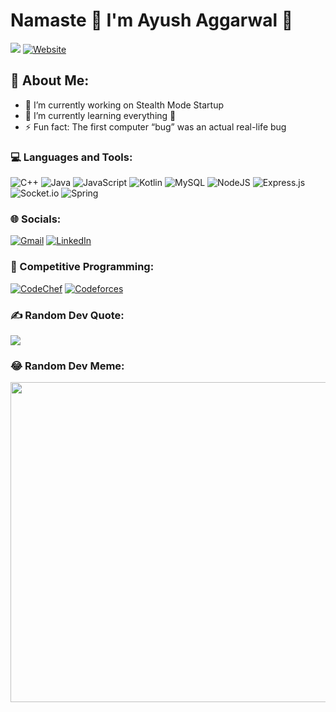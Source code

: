 # Namaste 🙏 I'm Ayush Aggarwal 👋
![](https://komarev.com/ghpvc/?username=ayushggr&style=for-the-badge)
[![Website](https://img.shields.io/website?label=Website&style=for-the-badge&url=https%3A%2F%2Fayushggr.github.io)](https://ayushggr.github.io/)

## 💫 About Me:
<!--
**ayushggr/ayushggr** is a ✨ _special_ ✨ repository because its `README.md` (this file) appears on your GitHub profile.

Here are some ideas to get you started:
-->
- 🔭 I’m currently working on Stealth Mode Startup
- 🌱 I’m currently learning everything 🤣
- ⚡ Fun fact: The first computer “bug” was an actual real-life bug

### 💻 Languages and Tools:
![C++](https://img.shields.io/badge/c++-%2300599C.svg?style=for-the-badge&logo=c%2B%2B&logoColor=white) ![Java](https://img.shields.io/badge/java-%23ED8B00.svg?style=for-the-badge&logo=java&logoColor=white) ![JavaScript](https://img.shields.io/badge/javascript-%23323330.svg?style=for-the-badge&logo=javascript&logoColor=%23F7DF1E) ![Kotlin](https://img.shields.io/badge/kotlin-%230095D5.svg?style=for-the-badge&logo=kotlin&logoColor=white) ![MySQL](https://img.shields.io/badge/mysql-%2300f.svg?style=for-the-badge&logo=mysql&logoColor=white) ![NodeJS](https://img.shields.io/badge/node.js-6DA55F?style=for-the-badge&logo=node.js&logoColor=white) ![Express.js](https://img.shields.io/badge/express.js-%23404d59.svg?style=for-the-badge&logo=express&logoColor=%2361DAFB) 	![Socket.io](https://img.shields.io/badge/Socket.io-black?style=for-the-badge&logo=socket.io&badgeColor=010101) ![Spring](https://img.shields.io/badge/spring-%236DB33F.svg?style=for-the-badge&logo=spring&logoColor=white)

### 🌐 Socials:
[![Gmail](https://img.shields.io/badge/Gmail-D14836?style=for-the-badge&logo=gmail&logoColor=white)](mailto:ayushagrwl6411@gmail.com) [![LinkedIn](https://img.shields.io/badge/linkedin-%230077B5.svg?style=for-the-badge&logo=linkedin&logoColor=white)](https://www.linkedin.com/in/techieayush/)

### 🚀 Competitive Programming:
[![CodeChef](https://img.shields.io/badge/CodeChef-%23964B00.svg?style=for-the-badge&logo=CodeChef&logoColor=white)](https://www.codechef.com/users/ayush_777) [![Codeforces](https://img.shields.io/badge/Codeforces-445f9d?style=for-the-badge&logo=Codeforces&logoColor=white)](https://codeforces.com/profile/ayush_777)

### ✍️ Random Dev Quote:
![](https://quotes-github-readme.vercel.app/api?type=horizontal&theme=radical)

### 😂 Random Dev Meme:
<img src="https://random-memer.herokuapp.com/" width="512px"/>

<!-- - 👯 I’m looking to collaborate on ...
- 🤔 I’m looking for help with ...
- 📫 How to reach me: ...
-->
